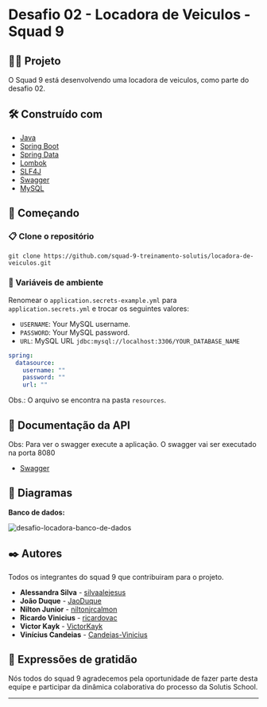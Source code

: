 # Desafio 02 - Locadora de Veiculos - Squad 9

## 👨‍💻 Projeto

O Squad 9 está desenvolvendo uma locadora de veiculos, como parte do desafio 02.

## 🛠️ Construído com

- [Java](https://www.oracle.com/java/technologies/javase/jdk20-archive-downloads.html)
- [Spring Boot](https://spring.io/)
- [Spring Data](https://spring.io/projects/spring-data-jpa)
- [Lombok](https://projectlombok.org/)
- [SLF4J](https://www.slf4j.org/)
- [Swagger](https://swagger.io/)
- [MySQL](https://www.mysql.com/)

## 🚀 Começando

### 📋 Clone o repositório

```
git clone https://github.com/squad-9-treinamento-solutis/locadora-de-veiculos.git
```

### 🔑 Variáveis de ambiente

Renomear o ```application.secrets-example.yml``` para ```application.secrets.yml``` e trocar os seguintes valores:

- `USERNAME`: Your MySQL username.
- `PASSWORD`: Your MySQL password.
- `URL`: MySQL URL  ```jdbc:mysql://localhost:3306/YOUR_DATABASE_NAME```

```yml
spring:
  datasource:
    username: ""
    password: ""
    url: ""
```

Obs.: O arquivo se encontra na pasta ```resources```.

## 📕 Documentação da API
Obs: Para ver o swagger execute a aplicação. O swagger vai ser executado na porta 8080
- [Swagger](http://localhost:8080/swagger-ui/index.html)

## 📝 Diagramas

**Banco de dados:**


![desafio-locadora-banco-de-dados](https://github.com/squad-9-treinamento-solutis/locadora-de-veiculos/assets/76819323/efa3ff68-2b73-49b7-8fe4-1c5a05084902)


## ✒️ Autores

Todos os integrantes do squad 9 que contribuiram para o projeto.

- **Alessandra Silva** - [silvaalejesus](https://github.com/silvaalejesus)
- **João Duque** - [JaoDuque](https://github.com/JaoDuque)
- **Nilton Junior** - [niltonjrcalmon](https://github.com/niltonjrcalmon)
- **Ricardo Vinicius** - [ricardovac](https://github.com/ricardovac)
- **Victor Kayk** - [VictorKayk](https://github.com/VictorKayk)
- **Vinícius Candeias** - [Candeias-Vinicius](https://github.com/Candeias-Vinicius)

## 🎁 Expressões de gratidão

Nós todos do squad 9 agradecemos pela oportunidade de fazer parte desta equipe e participar da dinâmica colaborativa do
processo da Solutis School.

---
